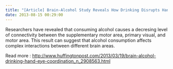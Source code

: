 ```yaml
---
title: "[Article] Brain-Alcohol Study Reveals How Drinking Disrupts Hand-Eye Coordination"
date: 2013-08-15 00:29:00
---
```


Researchers have revealed that consuming alcohol causes a decresing level of connectivity between the supplementary motor area, primary visual, and motor area. This result can suggest that alcohol consumption affects complex interactions between different brain areas.

Read more : <http://www.huffingtonpost.com/2013/03/19/brain-alcohol-drinking-hand-eye-coordination_n_2908563.html>

